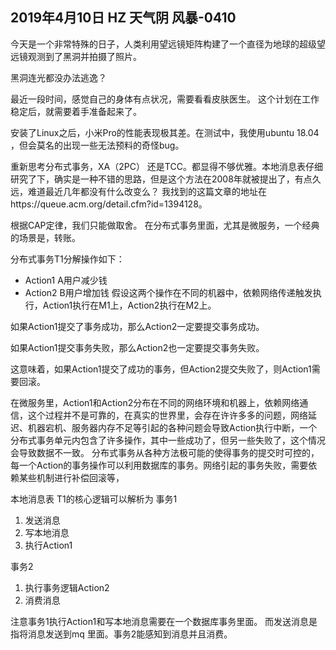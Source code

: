 ## 2019年4月10日 HZ 天气阴  风暴-0410

今天是一个非常特殊的日子，人类利用望远镜矩阵构建了一个直径为地球的超级望远镜观测到了黑洞并拍摄了照片。

黑洞连光都没办法逃逸？

最近一段时间，感觉自己的身体有点状况，需要看看皮肤医生。 这个计划在工作稳定后，就需要着手准备起来了。

安装了Linux之后，小米Pro的性能表现极其差。在测试中，我使用ubuntu 18.04 ，但会莫名的出现一些无法预料的奇怪bug。


重新思考分布式事务，XA（2PC） 还是TCC。都显得不够优雅。本地消息表仔细研究了下，确实是一种不错的思路，但是这个方法在2008年就被提出了，有点久远，难道最近几年都没有什么改变么？
我找到的这篇文章的地址在https://queue.acm.org/detail.cfm?id=1394128。

根据CAP定律，我们只能做取舍。  在分布式事务里面，尤其是微服务，一个经典的场景是，转账。

分布式事务T1分解操作如下：
- Action1 A用户减少钱
- Action2 B用户增加钱
假设这两个操作在不同的机器中，依赖网络传递触发执行，Action1执行在M1上，Action2执行在M2上。

如果Action1提交了事务成功，那么Action2一定要提交事务成功。

如果Action1提交事务失败，那么Action2也一定要提交事务失败。

这意味着，如果Action1提交了成功的事务，但Action2提交失败了，则Action1需要回滚。

在微服务里，Action1和Action2分布在不同的网络环境和机器上，依赖网络通信，这个过程并不是可靠的，在真实的世界里，会存在许许多多的问题，网络延迟、机器宕机、服务器内存不足等引起的各种问题会导致Action执行中断，一个分布式事务单元内包含了许多操作，其中一些成功了，但另一些失败了，这个情况会导致数据不一致。
分布式事务从各种方法极可能的使得事务的提交时可控的，每一个Action的事务操作可以利用数据库的事务。网络引起的事务失败，需要依赖某些机制进行补偿回滚等，


本地消息表 T1的核心逻辑可以解析为
事务1
1. 发送消息
2. 写本地消息
2. 执行Action1

事务2
1. 执行事务逻辑Action2
2. 消费消息

注意事务1执行Action1和写本地消息需要在一个数据库事务里面。 而发送消息是指将消息发送到mq 里面。事务2能感知到消息并且消费。
